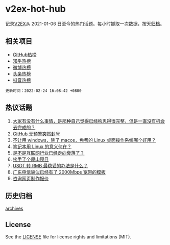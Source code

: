 # v2ex-hot-hub

 记录[V2EX](https://www.v2ex.com/)从 2021-01-06 日至今的热门话题。每小时抓取一次数据，按天[归档](archives)。
 
 ## 相关项目

- [GitHub热榜](https://github.com/lonnyzhang423/github-hot-hub)
- [知乎热榜](https://github.com/lonnyzhang423/zhihu-hot-hub)
- [微博热榜](https://github.com/lonnyzhang423/weibo-hot-hub)
- [头条热榜](https://github.com/lonnyzhang423/toutiao-hot-hub)
- [抖音热榜](https://github.com/lonnyzhang423/douyin-hot-hub)


 `更新时间：2022-02-24 16:08:42 +0800`

## 热议话题

1. [大家有没有什么事情，是那种自己觉得已经构思得很完整，但是一直没有机会去完成的？](https://www.v2ex.com/t/835980)
1. [GitHub 无预警突然封号](https://www.v2ex.com/t/836086)
1. [不让用 windows，除了 macos，免费的 Linux 桌面操作系统哪个好用？](https://www.v2ex.com/t/835960)
1. [笔记本用 Linux 的意义何在？](https://www.v2ex.com/t/836078)
1. [是不是互联网行业已经走向衰落了？](https://www.v2ex.com/t/836001)
1. [接手了个屎山项目](https://www.v2ex.com/t/836084)
1. [USDT 转 RMB 最稳妥的办法是什么？](https://www.v2ex.com/t/836011)
1. [广东电信貌似已经有了 2000Mbps 宽带的模板](https://www.v2ex.com/t/836044)
1. [咨询网页制作报价](https://www.v2ex.com/t/836121)

## 历史归档

[archives](archives)

## License

See the [LICENSE](LICENSE) file for license rights and limitations (MIT).
